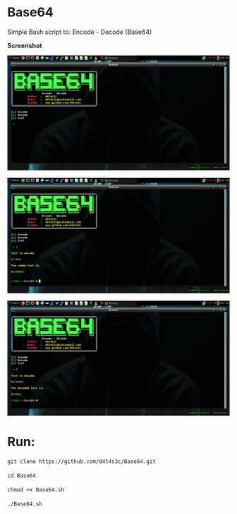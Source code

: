 # Base64

Simple Bash script to: Encode - Decode (Base64)

**Screenshot**

![](/screenshot/1.png)

![](/screenshot/2.png)

![](/screenshot/3.png)

# Run:
```
git clone https://github.com/d4t4s3c/Base64.git

cd Base64

chmod +x Base64.sh

./Base64.sh
```
